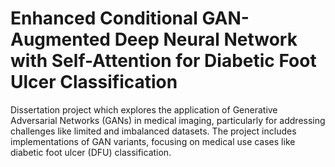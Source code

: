 # Enhanced Conditional GAN-Augmented Deep Neural Network with Self-Attention for Diabetic Foot Ulcer Classification
Dissertation project which explores the application of Generative Adversarial Networks (GANs) in medical imaging, particularly for addressing challenges like limited and imbalanced datasets. The project includes implementations of GAN variants, focusing on medical use cases like diabetic foot ulcer (DFU) classification.
